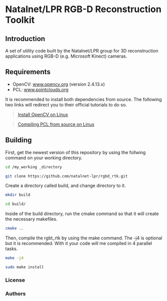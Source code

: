 # Natalnet/LPR RGB-D Reconstruction Toolkit


Introduction
------------

A set of utility code built by the Natalnet/LPR group for 3D reconstruction
applications using RGB-D (e.g. Microsoft Kinect) cameras.

Requirements
------------

- OpenCV: www.opencv.org  (version 2.4.13.x)
- PCL: www.pointclouds.org

It is recommended to install both dependencies from source. The following two links will redirect you to their official tutorials to do so.

> [Install OpenCV on Linux](http://docs.opencv.org/2.4.13.2/doc/tutorials/introduction/linux_install/linux_install.html#linux-installation])

> [Compiling PCL from source on Linux](http://pointclouds.org/documentation/tutorials/compiling_pcl_posix.php)

Building
------------

First, get the newest version of this repository by using the follwing command on your working directory.

```bash
cd /my_working _directory 
```

```bash
git clone https://github.com/natalnet-lpr/rgbd_rtk.git
```

Create a directory called build, and change directory to it.

```bash
mkdir build
``` 
```bash
cd build/
```

Inside of the build directory, run the cmake command so that it will create the necessary makefiles.
```bash
cmake ..
```

Then, compile the rgbt_rtk by using the make command. The -j4 is optional but it is recommended. With it your code will me compiled in 4 parallel tasks.

```bash
make -j4
```

```bash
sudo make install
```

### License


### Authors
